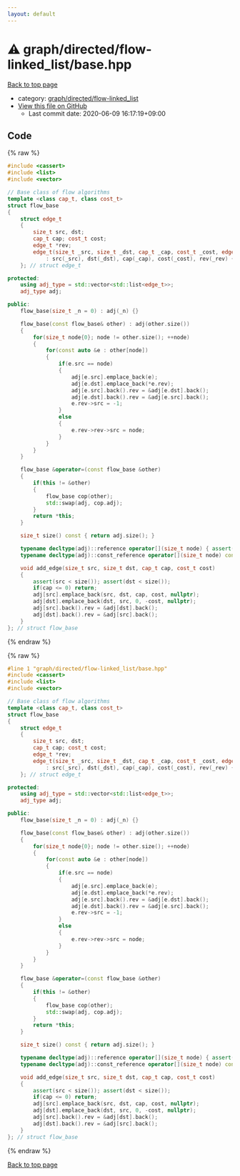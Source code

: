 ```yaml
---
layout: default
---
```


<!-- mathjax config similar to math.stackexchange -->
<script type="text/javascript" async
  src="https://cdnjs.cloudflare.com/ajax/libs/mathjax/2.7.5/MathJax.js?config=TeX-MML-AM_CHTML">
</script>
<script type="text/x-mathjax-config">
  MathJax.Hub.Config({
    TeX: { equationNumbers: { autoNumber: "AMS" }},
    tex2jax: {
      inlineMath: [ ['$','$'] ],
      processEscapes: true
    },
    "HTML-CSS": { matchFontHeight: false },
    displayAlign: "left",
    displayIndent: "2em"
  });
</script>

<script type="text/javascript" src="https://cdnjs.cloudflare.com/ajax/libs/jquery/3.4.1/jquery.min.js"></script>
<script src="https://cdn.jsdelivr.net/npm/jquery-balloon-js@1.1.2/jquery.balloon.min.js" integrity="sha256-ZEYs9VrgAeNuPvs15E39OsyOJaIkXEEt10fzxJ20+2I=" crossorigin="anonymous"></script>
<script type="text/javascript" src="../../../../assets/js/copy-button.js"></script>
<link rel="stylesheet" href="../../../../assets/css/copy-button.css" />


# :warning: graph/directed/flow-linked_list/base.hpp

<a href="../../../../index.html">Back to top page</a>

* category: <a href="../../../../index.html#b98bdf6a8292f4ca195ed397b75cf977">graph/directed/flow-linked_list</a>
* <a href="{{ site.github.repository_url }}/blob/master/graph/directed/flow-linked_list/base.hpp">View this file on GitHub</a>
    - Last commit date: 2020-06-09 16:17:19+09:00




## Code

<a id="unbundled"></a>
{% raw %}
```cpp
#include <cassert>
#include <list>
#include <vector>

// Base class of flow algorithms
template <class cap_t, class cost_t>
struct flow_base
{
    struct edge_t
    {
        size_t src, dst;
        cap_t cap; cost_t cost;
        edge_t *rev;
        edge_t(size_t _src, size_t _dst, cap_t _cap, cost_t _cost, edge_t *_rev)
            : src(_src), dst(_dst), cap(_cap), cost(_cost), rev(_rev) {}
    }; // struct edge_t

protected:
    using adj_type = std::vector<std::list<edge_t>>;
    adj_type adj;

public:
    flow_base(size_t _n = 0) : adj(_n) {}

    flow_base(const flow_base& other) : adj(other.size())
    {
        for(size_t node{0}; node != other.size(); ++node)
        {
            for(const auto &e : other[node])
            {
                if(e.src == node)
                {
                    adj[e.src].emplace_back(e);
                    adj[e.dst].emplace_back(*e.rev);
                    adj[e.src].back().rev = &adj[e.dst].back();
                    adj[e.dst].back().rev = &adj[e.src].back();
                    e.rev->src = -1;
                }
                else
                {
                    e.rev->rev->src = node;
                }
            }
        }
    }

    flow_base &operator=(const flow_base &other)
    {
        if(this != &other)
        {
            flow_base cop(other);
            std::swap(adj, cop.adj);
        }
        return *this;
    }

    size_t size() const { return adj.size(); }

    typename decltype(adj)::reference operator[](size_t node) { assert(node < size()); return adj[node]; }
    typename decltype(adj)::const_reference operator[](size_t node) const { assert(node < size()); return adj[node]; }

    void add_edge(size_t src, size_t dst, cap_t cap, cost_t cost)
    {
        assert(src < size()); assert(dst < size());
        if(cap <= 0) return;
        adj[src].emplace_back(src, dst, cap, cost, nullptr);
        adj[dst].emplace_back(dst, src, 0, -cost, nullptr);
        adj[src].back().rev = &adj[dst].back();
        adj[dst].back().rev = &adj[src].back();
    }
}; // struct flow_base

```
{% endraw %}

<a id="bundled"></a>
{% raw %}
```cpp
#line 1 "graph/directed/flow-linked_list/base.hpp"
#include <cassert>
#include <list>
#include <vector>

// Base class of flow algorithms
template <class cap_t, class cost_t>
struct flow_base
{
    struct edge_t
    {
        size_t src, dst;
        cap_t cap; cost_t cost;
        edge_t *rev;
        edge_t(size_t _src, size_t _dst, cap_t _cap, cost_t _cost, edge_t *_rev)
            : src(_src), dst(_dst), cap(_cap), cost(_cost), rev(_rev) {}
    }; // struct edge_t

protected:
    using adj_type = std::vector<std::list<edge_t>>;
    adj_type adj;

public:
    flow_base(size_t _n = 0) : adj(_n) {}

    flow_base(const flow_base& other) : adj(other.size())
    {
        for(size_t node{0}; node != other.size(); ++node)
        {
            for(const auto &e : other[node])
            {
                if(e.src == node)
                {
                    adj[e.src].emplace_back(e);
                    adj[e.dst].emplace_back(*e.rev);
                    adj[e.src].back().rev = &adj[e.dst].back();
                    adj[e.dst].back().rev = &adj[e.src].back();
                    e.rev->src = -1;
                }
                else
                {
                    e.rev->rev->src = node;
                }
            }
        }
    }

    flow_base &operator=(const flow_base &other)
    {
        if(this != &other)
        {
            flow_base cop(other);
            std::swap(adj, cop.adj);
        }
        return *this;
    }

    size_t size() const { return adj.size(); }

    typename decltype(adj)::reference operator[](size_t node) { assert(node < size()); return adj[node]; }
    typename decltype(adj)::const_reference operator[](size_t node) const { assert(node < size()); return adj[node]; }

    void add_edge(size_t src, size_t dst, cap_t cap, cost_t cost)
    {
        assert(src < size()); assert(dst < size());
        if(cap <= 0) return;
        adj[src].emplace_back(src, dst, cap, cost, nullptr);
        adj[dst].emplace_back(dst, src, 0, -cost, nullptr);
        adj[src].back().rev = &adj[dst].back();
        adj[dst].back().rev = &adj[src].back();
    }
}; // struct flow_base

```
{% endraw %}

<a href="../../../../index.html">Back to top page</a>

